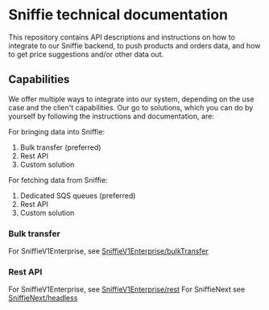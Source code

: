 # Sniffie technical documentation

This repository contains API descriptions and instructions on how to integrate to our Sniffie backend, to push products and orders data, and how to get price suggestions and/or other data out. 

## Capabilities
We offer multiple ways to integrate into our system, depending on the use case and the clien't capabilities.
Our go to solutions, which you can do by yourself by following the instructions and documentation, are:

For bringing data into Sniffie:
1. Bulk transfer (preferred)
2. Rest API
3. Custom solution

For fetching data from Sniffie:
1. Dedicated SQS queues (preferred)
2. Rest API
3. Custom solution

### Bulk transfer
For SniffieV1Enterprise, see [SniffieV1Enterprise/bulkTransfer](SniffieV1Enterprise/bulkTransfer)

### Rest API
For SniffieV1Enterprise, see [SniffieV1Enterprise/rest](SniffieV1Enterprise/rest)
For SniffieNext see [SniffieNext/headless](SniffieNext/headless)

